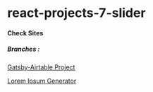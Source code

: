 # react-projects-7-slider

#### Check Sites
##### Branches :

[Gatsby-Airtable Project](https://gatsby-airtable-design-project.netlify.app/)

[Lorem Ipsum Generator](https://generate-lorem.tenzin.eu/)
